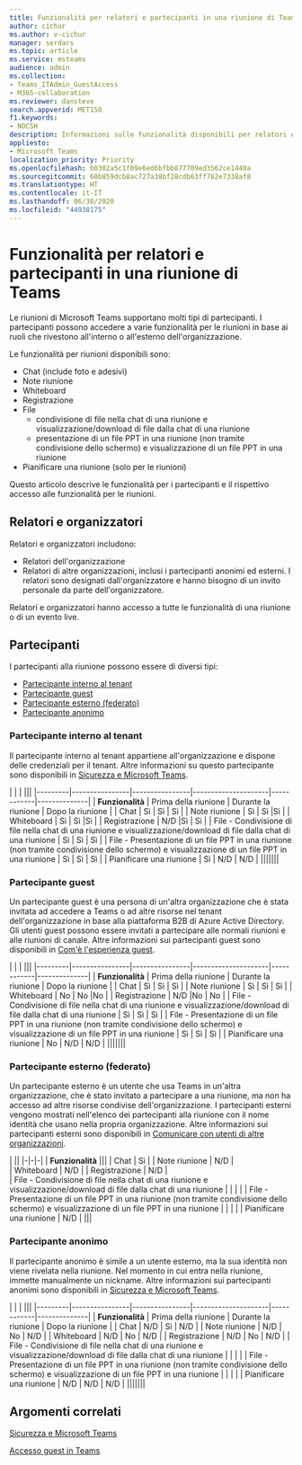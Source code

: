 ```yaml
---
title: Funzionalità per relatori e partecipanti in una riunione di Teams
author: cichur
ms.author: v-cichur
manager: serdars
ms.topic: article
ms.service: msteams
audience: admin
ms.collection:
- Teams_ITAdmin_GuestAccess
- M365-collaboration
ms.reviewer: dansteve
search.appverid: MET150
f1.keywords:
- NOCSH
description: Informazioni sulle funzionalità disponibili per relatori e partecipanti una riunione di Teams.
appliesto:
- Microsoft Teams
localization_priority: Priority
ms.openlocfilehash: b0302a5c1f09e6ed6bfbb877709ed3562ce1440a
ms.sourcegitcommit: 60b859dcb8ac727a38bf28cdb63ff762e7338af8
ms.translationtype: HT
ms.contentlocale: it-IT
ms.lasthandoff: 06/30/2020
ms.locfileid: "44938175"
---
```

<a name="presenter-and-participant-capabilities-in-a-teams-meeting"></a>Funzionalità per relatori e partecipanti in una riunione di Teams
======================================================

Le riunioni di Microsoft Teams supportano molti tipi di partecipanti. I partecipanti possono accedere a varie funzionalità per le riunioni in base ai ruoli che rivestono all'interno o all'esterno dell'organizzazione.

Le funzionalità per riunioni disponibili sono:

- Chat (include foto e adesivi)
- Note riunione
- Whiteboard
- Registrazione
- File
    - condivisione di file nella chat di una riunione e visualizzazione/download di file dalla chat di una riunione
    - presentazione di un file PPT in una riunione (non tramite condivisione dello schermo) e visualizzazione di un file PPT in una riunione
- Pianificare una riunione (solo per le riunioni)

Questo articolo descrive le funzionalità per i partecipanti e il rispettivo accesso alle funzionalità per le riunioni.

## <a name="presenters-and-organizers"></a>Relatori e organizzatori

Relatori e organizzatori includono:

- Relatori dell'organizzazione
- Relatori di altre organizzazioni, inclusi i partecipanti anonimi ed esterni. I relatori sono designati dall'organizzatore e hanno bisogno di un invito personale da parte dell'organizzatore.

Relatori e organizzatori hanno accesso a tutte le funzionalità di una riunione o di un evento live.

## <a name="participants"></a>Partecipanti

I partecipanti alla riunione possono essere di diversi tipi:

- [Partecipante interno al tenant](#in-tenant-participant)
- [Partecipante guest](#guest-participant)
- [Partecipante esterno (federato)](#external-federated-participant)
- [Partecipante anonimo](#anonymous-participant)

### <a name="in-tenant-participant"></a>Partecipante interno al tenant

Il partecipante interno al tenant appartiene all'organizzazione e dispone delle credenziali per il tenant. Altre informazioni su questo partecipante sono disponibili in [Sicurezza e Microsoft Teams](teams-security-guide.md#participant-types).

|  |  | |||
|---------|----------------|----------------|---------------------|------------|--------------|
| **Funzionalità**        | Prima della riunione | Durante la riunione | Dopo la riunione |
| Chat | Sì | Sì | Sì |
| Note riunione | Sì | Sì |Sì |
| Whiteboard | Sì | Sì |Sì |
| Registrazione | N/D |Sì | Sì |
| File - Condivisione di file nella chat di una riunione e visualizzazione/download di file dalla chat di una riunione | Sì | Sì | Sì |
| File - Presentazione di un file PPT in una riunione (non tramite condivisione dello schermo) e visualizzazione di un file PPT in una riunione | Sì | Sì | Sì |
| Pianificare una riunione | Sì | N/D | N/D |
|||||||

### <a name="guest-participant"></a>Partecipante guest

Un partecipante guest è una persona di un'altra organizzazione che è stata invitata ad accedere a Teams o ad altre risorse nel tenant dell'organizzazione in base alla piattaforma B2B di Azure Active Directory. Gli utenti guest possono essere invitati a partecipare alle normali riunioni e alle riunioni di canale. Altre informazioni sui partecipanti guest sono disponibili in [Com'è l'esperienza guest](guest-experience.md#comparison-of-team-member-and-guest-capabilities).

|  |  | |||
|---------|----------------|----------------|---------------------|------------|--------------|
| **Funzionalità**        | Prima della riunione | Durante la riunione | Dopo la riunione |
| Chat | Sì | Sì | Sì |
| Note riunione | Sì | Sì | Sì |
| Whiteboard | No | No |No |
| Registrazione | N/D |No | No |
| File - Condivisione di file nella chat di una riunione e visualizzazione/download di file dalla chat di una riunione | Sì | Sì | Sì |
| File - Presentazione di un file PPT in una riunione (non tramite condivisione dello schermo) e visualizzazione di un file PPT in una riunione | Sì | Sì | Sì |
| Pianificare una riunione | No | N/D | N/D |
|||||||

### <a name="external-federated-participant"></a>Partecipante esterno (federato)

Un partecipante esterno è un utente che usa Teams in un'altra organizzazione, che è stato invitato a partecipare a una riunione, ma non ha accesso ad altre risorse condivise dell'organizzazione. I partecipanti esterni vengono mostrati nell'elenco dei partecipanti alla riunione con il nome identità che usano nella propria organizzazione. Altre informazioni sui partecipanti esterni sono disponibili in [Comunicare con utenti di altre organizzazioni](communicate-with-users-from-other-organizations.md#external-access).

|  ||
|-|-|-|
| **Funzionalità** |||
| Chat | Sì |
| Note riunione | N/D |  
| Whiteboard | N/D |
| Registrazione | N/D |  
| File - Condivisione di file nella chat di una riunione e visualizzazione/download di file dalla chat di una riunione |  |  |  |
| File - Presentazione di un file PPT in una riunione (non tramite condivisione dello schermo) e visualizzazione di un file PPT in una riunione |  |  |  |
| Pianificare una riunione | N/D |
|||

### <a name="anonymous-participant"></a>Partecipante anonimo

Il partecipante anonimo è simile a un utente esterno, ma la sua identità non viene rivelata nella riunione. Nel momento in cui entra nella riunione, immette manualmente un nickname. Altre informazioni sui partecipanti anonimi sono disponibili in [Sicurezza e Microsoft Teams](teams-security-guide.md#participant-types).

|   | | |||
|---------|----------------|----------------|---------------------|------------|--------------|
| **Funzionalità**        | Prima della riunione | Durante la riunione | Dopo la riunione |
| Chat | N/D | Sì | N/D |
| Note riunione | N/D | No | N/D |
| Whiteboard | N/D | No | N/D |
| Registrazione | N/D | No | N/D |
| File - Condivisione di file nella chat di una riunione e visualizzazione/download di file dalla chat di una riunione |  |  |  |
| File - Presentazione di un file PPT in una riunione (non tramite condivisione dello schermo) e visualizzazione di un file PPT in una riunione |  |  |  |
| Pianificare una riunione | N/D | N/D | N/D |
|||||||

## <a name="related-topics"></a>Argomenti correlati

[Sicurezza e Microsoft Teams](teams-security-guide.md)

[Accesso guest in Teams](guest-access.md)
